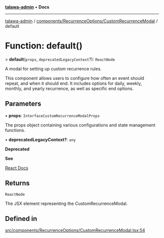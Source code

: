 [**talawa-admin**](../../../../README.md) • **Docs**

***

[talawa-admin](../../../../modules.md) / [components/RecurrenceOptions/CustomRecurrenceModal](../README.md) / default

# Function: default()

\> **default**(`props`, `deprecatedLegacyContext`?): `ReactNode`

A modal for setting up custom recurrence rules.

This component allows users to configure how often an event should repeat, and
when it should end. It includes options for daily, weekly, monthly, and yearly
recurrence, as well as specific end options.

## Parameters

• **props**: `InterfaceCustomRecurrenceModalProps`

The props object containing various configurations and state management functions.

• **deprecatedLegacyContext?**: `any`

**Deprecated**

**See**

[React Docs](https://legacy.reactjs.org/docs/legacy-context.html#referencing-context-in-lifecycle-methods)

## Returns

`ReactNode`

The JSX element representing the CustomRecurrenceModal.

## Defined in

[src/components/RecurrenceOptions/CustomRecurrenceModal.tsx:54](https://github.com/PalisadoesFoundation/talawa-admin/blob/9dd5d7fd647f8a7c9e1c1e14bf645b71b32c51c2/src/components/RecurrenceOptions/CustomRecurrenceModal.tsx#L54)
